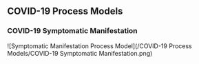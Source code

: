 ## COVID-19 Process Models

### COVID-19 Symptomatic Manifestation

![Symptomatic Manifestation Process Model](/COVID-19 Process Models/COVID-19 Symptomatic Manifestation.png)
